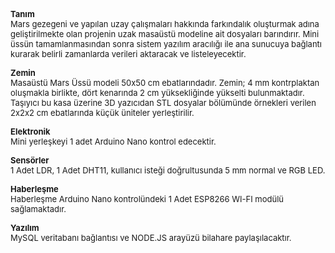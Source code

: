 <b><font size="2">Tanım</font></b><font size="2"><br>
Mars gezegeni ve yapılan uzay çalışmaları hakkında farkındalık oluşturmak adına geliştirilmekte olan 
projenin uzak masaüstü modeline ait dosyaları barındırır. Mini üssün 
tamamlanmasından sonra sistem yazılım aracılığı ile ana sunucuya bağlantı 
kurarak belirli zamanlarda verileri aktaracak ve listeleyecektir.</font><p><b>
<font size="2">Zemin</font></b><font size="2"><br>
Masaüstü Mars Üssü modeli 50x50 cm ebatlarındadır. Zemin; 4 mm kontrplaktan 
oluşmakla birlikte, dört kenarında 2 cm yüksekliğinde yükselti bulunmaktadır. 
Taşıyıcı bu kasa üzerine 3D yazıcıdan STL dosyalar bölümünde örnekleri verilen 
2x2x2 cm ebatlarında küçük üniteler yerleştirilir.</font></p>
<p><b><font size="2">Elektronik</font></b><font size="2"><br>
Mini yerleşkeyi 1 adet Arduino Nano kontrol edecektir. </font></p>
<p><b><font size="2">Sensörler</font></b><font size="2"><br>
1 Adet LDR, 1 Adet DHT11, kullanıcı isteği doğrultusunda 5 mm normal ve RGB LED.</font></p>
<p><b><font size="2">Haberleşme</font></b><font size="2"><br>
Haberleşme Arduino Nano kontrolündeki 1 Adet ESP8266 WI-FI modülü sağlamaktadır.</font></p>
<p><b><font size="2">Yazılım<br>
</font></b><font size="2">MySQL veritabanı bağlantısı ve NODE.JS arayüzü 
bilahare paylaşılacaktır.</font></p>
<p>&nbsp;</p>
